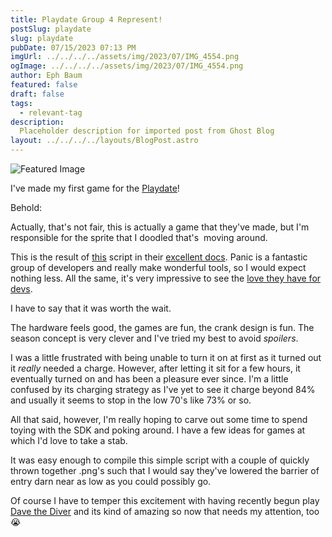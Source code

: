 ```yaml
---
title: Playdate Group 4 Represent!
postSlug: playdate
slug: playdate
pubDate: 07/15/2023 07:13 PM
imgUrl: ../../../../assets/img/2023/07/IMG_4554.png
ogImage: ../../../../assets/img/2023/07/IMG_4554.png
author: Eph Baum
featured: false
draft: false
tags:
  - relevant-tag
description:
  Placeholder description for imported post from Ghost Blog
layout: ../../../../layouts/BlogPost.astro
---
```


![Featured Image](../../../../assets/img/2023/07/IMG_4554.png)

I've made my first game for the [Playdate](https://play.date)!

Behold:

Actually, that's not fair, this is actually a game that they've made, but I'm responsible for the sprite that I doodled that's  moving around.

This is the result of [this](https://sdk.play.date/2.0.1/Inside%20Playdate.html#basic-playdate-game) script in their [excellent docs](https://sdk.play.date/2.0.1/Inside%20Playdate.html). Panic is a fantastic group of developers and really make wonderful tools, so I would expect nothing less. All the same, it's very impressive to see the [love they have for devs](https://play.date/dev/).

I have to say that it was worth the wait.

The hardware feels good, the games are fun, the crank design is fun. The season concept is very clever and I've tried my best to avoid _spoilers_.

I was a little frustrated with being unable to turn it on at first as it turned out it _really_ needed a charge. However, after letting it sit for a few hours, it eventually turned on and has been a pleasure ever since. I'm a little confused by its charging strategy as I've yet to see it charge beyond 84% and usually it seems to stop in the low 70's like 73% or so.

All that said, however, I'm really hoping to carve out some time to spend toying with the SDK and poking around. I have a few ideas for games at which I'd love to take a stab.

It was easy enough to compile this simple script with a couple of quickly thrown together .png's such that I would say they've lowered the barrier of entry darn near as low as you could possibly go.

Of course I have to temper this excitement with having recently begun play [Dave the Diver](https://store.steampowered.com/app/1868140/DAVE_THE_DIVER/) and its kind of amazing so now that needs my attention, too 😭
